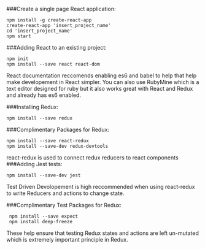 ###Create a single page React application:
```
npm install -g create-react-app
create-react-app 'insert_project_name'
cd 'insert_project_name'
npm start
```

###Adding React to an existing project:
```
npm init
npm install --save react react-dom
```

React documentation reccomends enabling es6 and babel to help that help make developement in React simpler.
You can also use RubyMine which is a text editor designed for ruby but it also works great with React and Redux and already has es6 enabled.

###Installing Redux:
```
npm install --save redux
```

###Complimentary Packages for Redux:
```
npm install --save react-redux
npm install --save-dev redux-devtools
```
react-redux is used to connect redux reducers to react components
###Adding Jest tests:
```
npm install --save-dev jest
```
Test Driven Devolopement is high reccommended when using react-redux to write Reducers and actions to change state.

###Complimentary Test Packages for Redux:
```
 npm install --save expect
 npm install deep-freeze
 ```
 These help ensure that testing Redux states and actions are left un-mutated which is extremely important principle in Redux.
 
 
 
 
